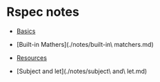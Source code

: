 # Rspec notes

- [Basics](./notes/basic.md)

- [Built-in Mathers](./notes/built-in\ matchers.md) 

- [Resources](./notes/resources.md)

- [Subject and let](./notes/subject\ and\ let.md)
